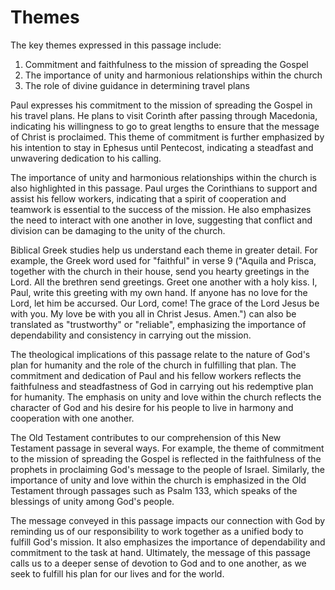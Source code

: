 # Themes

The key themes expressed in this passage include: 

1. Commitment and faithfulness to the mission of spreading the Gospel 
2. The importance of unity and harmonious relationships within the church 
3. The role of divine guidance in determining travel plans 

Paul expresses his commitment to the mission of spreading the Gospel in his travel plans. He plans to visit Corinth after passing through Macedonia, indicating his willingness to go to great lengths to ensure that the message of Christ is proclaimed. This theme of commitment is further emphasized by his intention to stay in Ephesus until Pentecost, indicating a steadfast and unwavering dedication to his calling.

The importance of unity and harmonious relationships within the church is also highlighted in this passage. Paul urges the Corinthians to support and assist his fellow workers, indicating that a spirit of cooperation and teamwork is essential to the success of the mission. He also emphasizes the need to interact with one another in love, suggesting that conflict and division can be damaging to the unity of the church.

Biblical Greek studies help us understand each theme in greater detail. For example, the Greek word used for "faithful" in verse 9 ("Aquila and Prisca, together with the church in their house, send you hearty greetings in the Lord. All the brethren send greetings. Greet one another with a holy kiss. I, Paul, write this greeting with my own hand. If anyone has no love for the Lord, let him be accursed. Our Lord, come! The grace of the Lord Jesus be with you. My love be with you all in Christ Jesus. Amen.") can also be translated as "trustworthy" or "reliable", emphasizing the importance of dependability and consistency in carrying out the mission.

The theological implications of this passage relate to the nature of God's plan for humanity and the role of the church in fulfilling that plan. The commitment and dedication of Paul and his fellow workers reflects the faithfulness and steadfastness of God in carrying out his redemptive plan for humanity. The emphasis on unity and love within the church reflects the character of God and his desire for his people to live in harmony and cooperation with one another.

The Old Testament contributes to our comprehension of this New Testament passage in several ways. For example, the theme of commitment to the mission of spreading the Gospel is reflected in the faithfulness of the prophets in proclaiming God's message to the people of Israel. Similarly, the importance of unity and love within the church is emphasized in the Old Testament through passages such as Psalm 133, which speaks of the blessings of unity among God's people.

The message conveyed in this passage impacts our connection with God by reminding us of our responsibility to work together as a unified body to fulfill God's mission. It also emphasizes the importance of dependability and commitment to the task at hand. Ultimately, the message of this passage calls us to a deeper sense of devotion to God and to one another, as we seek to fulfill his plan for our lives and for the world.

